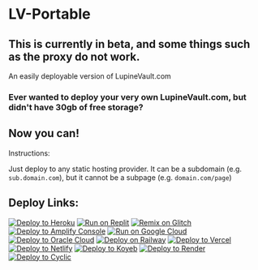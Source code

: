 # LV-Portable
## This is currently in beta, and some things such as the proxy do not work.
An easily deployable version of LupineVault.com

### Ever wanted to deploy your very own LupineVault.com, but didn't have 30gb of free storage?

## Now you can!

Instructions:

Just deploy to any static hosting provider. It can be a subdomain (e.g. `sub.domain.com`), but it cannot be a subpage (e.g. `domain.com/page`)

## Deploy Links:
[![Deploy to Heroku](https://binbashbanana.github.io/deploy-buttons/buttons/remade/heroku.svg)](https://heroku.com/deploy/?template=https://github.com/LupineVault/LV-Portable)
[![Run on Replit](https://binbashbanana.github.io/deploy-buttons/buttons/remade/replit.svg)](https://replit.com/github/LupineVault/LV-Portable)
[![Remix on Glitch](https://binbashbanana.github.io/deploy-buttons/buttons/remade/glitch.svg)](https://glitch.com/edit/#!/import/github/LupineVault/LV-Portable)
[![Deploy to Amplify Console](https://binbashbanana.github.io/deploy-buttons/buttons/remade/amplifyconsole.svg)](https://console.aws.amazon.com/amplify/home#/deploy?repo=https://github.com/LupineVault/LV-Portable)
[![Run on Google Cloud](https://binbashbanana.github.io/deploy-buttons/buttons/remade/googlecloud.svg)](https://deploy.cloud.run/?git_repo=https://github.com/LupineVault/LV-Portable)
[![Deploy to Oracle Cloud](https://binbashbanana.github.io/deploy-buttons/buttons/remade/oraclecloud.svg)](https://cloud.oracle.com/resourcemanager/stacks/create?zipUrl=https://github.com/LupineVault/LV-Portable/archive/refs/heads/main.zip)
[![Deploy on Railway](https://binbashbanana.github.io/deploy-buttons/buttons/remade/railway.svg)](https://railway.app/new/template?template=https://github.com/LupineVault/LV-Portable)
[![Deploy to Vercel](https://binbashbanana.github.io/deploy-buttons/buttons/remade/vercel.svg)](https://vercel.com/new/clone?repository-url=https://github.com/LupineVault/LV-Portable)
[![Deploy to Netlify](https://binbashbanana.github.io/deploy-buttons/buttons/remade/netlify.svg)](https://app.netlify.com/start/deploy?repository=https://github.com/LupineVault/LV-Portable)
[![Deploy to Koyeb](https://binbashbanana.github.io/deploy-buttons/buttons/remade/koyeb.svg)](https://app.koyeb.com/deploy?type=git&repository=github.com/LupineVault/LV-Portable&branch=Main&name=LV-Portable)
[![Deploy to Render](https://binbashbanana.github.io/deploy-buttons/buttons/remade/render.svg)](https://render.com/deploy?repo=https://github.com/LupineVault/LV-Portable)
[![Deploy to Cyclic](https://binbashbanana.github.io/deploy-buttons/buttons/remade/cyclic.svg)](https://app.cyclic.sh/api/app/deploy/LupineVault/LV-Portable)
